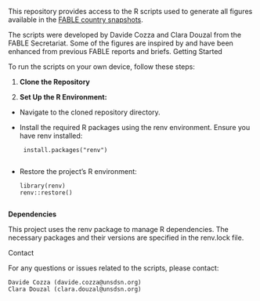 This repository provides access to the R scripts used to generate all figures available in the [FABLE country snapshots](https://fableconsortium.org/publications/fable-pathways-for-sustainable-food-and-land-use-systems/).

The scripts were developed by Davide Cozza and Clara Douzal from the FABLE Secretariat. Some of the figures are inspired by and have been enhanced from previous FABLE reports and briefs.
Getting Started

To run the scripts on your own device, follow these steps:

1. **Clone the Repository**
  

2. **Set Up the R Environment:**

* Navigate to the cloned repository directory.
* Install the required R packages using the renv environment. Ensure you have renv installed:
   
   ```{R]
    install.packages("renv")


* Restore the project’s R environment:

   ```{R}
   library(renv)
  renv::restore() 


**Dependencies**

This project uses the renv package to manage R dependencies. The necessary packages and their versions are specified in the renv.lock file.

Contact

For any questions or issues related to the scripts, please contact:

    Davide Cozza (davide.cozza@unsdsn.org)
    Clara Douzal (clara.douzal@unsdsn.org)

